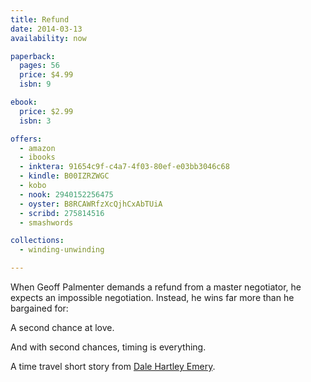 ```yaml
---
title: Refund
date: 2014-03-13
availability: now

paperback:
  pages: 56
  price: $4.99
  isbn: 9

ebook:
  price: $2.99
  isbn: 3

offers:
  - amazon
  - ibooks
  - inktera: 91654c9f-c4a7-4f03-80ef-e03bb3046c68
  - kindle: B00IZRZWGC
  - kobo
  - nook: 2940152256475
  - oyster: B8RCAWRfzXcQjhCxAbTUiA
  - scribd: 275814516
  - smashwords

collections:
  - winding-unwinding

---
```


When Geoff Palmenter demands a refund from a master negotiator,
he expects an impossible negotiation.
Instead,
he wins far more than he bargained for:

A second chance at love.

And with second chances, timing is everything.

A time travel short story from
[Dale Hartley Emery](http://dalehartleyemery.com/).
